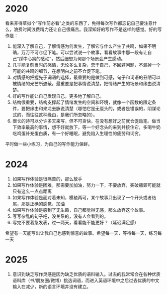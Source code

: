 # 2020

看来非得草拟个“写作前必看”之类的东西了，免得每次写作都忘记自己要注意什么，浪费时间浪费精力还让自己很痛苦。我深知好的写作不是这样的感觉。好的写作是：
1. 能深入了解自己，了解情感为何发生，了解它与什么产生了共鸣，如果不明确，万万不可仓促下笔。可以尝试说一个故事，看看故事中那一段有让自己“踩中心窝的感动”，然后细想为何那个场景会产生感动。
2. 几乎能复刻当时的感情，无论多么复杂，忠于自己，不回避问题，不漏掉一个可能的共鸣的细节，在想明白之前不仓促下笔。
3. 对情感的把握先于词语的选择，最重要的是做到可感，句子和词语的丑陋可以被情绪的光芒所遮蔽。最重要是把事情说清楚，把情绪产生的场景和缘由说清楚。
4. 好的写作能让自己发现自己，更多地了解自己。
5. 结构很重要，结构支撑起了情绪发生的空间和环境，就像一个函数的限定条件，要把缘由和来龙去脉说清楚（哪怕它是无厘头的，或者是错误的，阴谋论式的，而往往这种缘由，是我们所忽略的）。
6. 很长的诗可以分许多天来写，但不可贪快，在没有想好之前就仓促动笔。做当下效率最高的事情，想不好就放下，等一个好念头的来到并接住它，多喝牛奶吃鸡蛋补充蛋白质，有一个好睡眠，避免陷入生理性的疲劳和词穷。  

平时做一些小练习，为自己的写作能力保鲜。

# 2024
1. 如果写作体验是很痛苦的，那么放手
2. 如果写作体验是困难，那需要加加油，努力一下，不要放弃，突破瓶颈可能就只有这么一点点距离
3. 如果写作体验是面对着未知，模棱两可，某个故事只出现了一个开头或者结尾，那是正确的感觉，加油
4. 如果写作体验是感到了无生趣，自己都觉得无感，那么放弃这个故事。
5. 写写杂乱的句子吧，没关系的，没有人会看到的。
6. 写完不要着急发表，过一两天，看看能不能更好？（延迟满足感）  

希望有一天能写出让我自己也感到惊喜的故事。希望每一天，等待每一天，练习每一天

# 2025
1. 意识到缺乏写作灵感是因为缺乏优质的语料输入。过去的我常常会在各种优质语料库（书/朋友圈/微博）挑选词语，而进入英语环境中之后过去优质的中文输入在减少，新的语言环境并没有建立。
